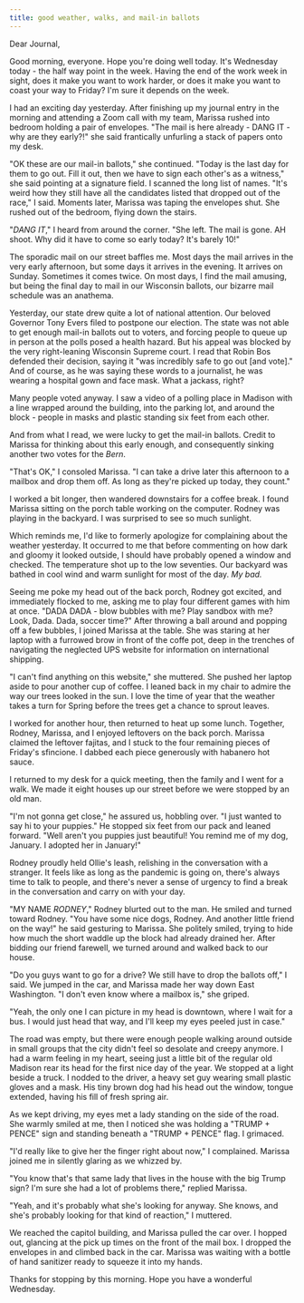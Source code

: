 ```yaml
---
title: good weather, walks, and mail-in ballots
---
```


Dear Journal,

Good morning, everyone.  Hope you're doing well today.  It's Wednesday
today - the half way point in the week.  Having the end of the work
week in sight, does it make you want to work harder, or does it make
you want to coast your way to Friday?  I'm sure it depends on the
week.

I had an exciting day yesterday.  After finishing up my journal entry
in the morning and attending a Zoom call with my team, Marissa rushed
into bedroom holding a pair of envelopes.  "The mail is here already -
DANG IT - why are they early?!" she said frantically unfurling a stack
of papers onto my desk.

"OK these are our mail-in ballots," she continued.  "Today is the last
day for them to go out.  Fill it out, then we have to sign each
other's as a witness," she said pointing at a signature field.  I
scanned the long list of names.  "It's weird how they still have all
the candidates listed that dropped out of the race," I said.  Moments
later, Marissa was taping the envelopes shut. She rushed out of the
bedroom, flying down the stairs.

"_DANG IT_," I heard from around the corner.  "She left.  The mail is
gone.  AH shoot.  Why did it have to come so early today?  It's barely
10!"

The sporadic mail on our street baffles me.  Most days the mail
arrives in the very early afternoon, but some days it arrives in the
evening.  It arrives on Sunday.  Sometimes it comes twice.  On most
days, I find the mail amusing, but being the final day to mail in our
Wisconsin ballots, our bizarre mail schedule was an anathema.

Yesterday, our state drew quite a lot of national attention.  Our
beloved Governor Tony Evers filed to postpone our election.  The state
was not able to get enough mail-in ballots out to voters, and forcing
people to queue up in person at the polls posed a health hazard.  But
his appeal was blocked by the very right-leaning Wisconsin Supreme
court.  I read that Robin Bos defended their decision, saying it "was
incredibly safe to go out [and vote]."  And of course, as he was
saying these words to a journalist, he was wearing a hospital gown and
face mask.  What a jackass, right?

Many people voted anyway.  I saw a video of a polling place in Madison
with a line wrapped around the building, into the parking lot, and
around the block - people in masks and plastic standing six feet from
each other.

And from what I read, we were lucky to get the mail-in ballots.
Credit to Marissa for thinking about this early enough, and
consequently sinking another two votes for the _Bern_.

"That's OK," I consoled Marissa.  "I can take a drive later this
afternoon to a mailbox and drop them off.  As long as they're picked
up today, they count."

I worked a bit longer, then wandered downstairs for a coffee break.  I
found Marissa sitting on the porch table working on the computer.
Rodney was playing in the backyard.  I was surprised to see so much
sunlight.

Which reminds me, I'd like to formerly apologize for complaining about
the weather yesterday.  It occurred to me that before commenting on
how dark and gloomy it looked outside, I should have probably opened a
window and checked.  The temperature shot up to the low seventies.
Our backyard was bathed in cool wind and warm sunlight for most of the
day.  _My bad._

Seeing me poke my head out of the back porch, Rodney got excited, and
immediately flocked to me, asking me to play four different games with
him at once.  "DADA DADA - blow bubbles with me? Play sandbox with me?
Look, Dada. Dada, soccer time?"  After throwing a ball around and
popping off a few bubbles, I joined Marissa at the table.  She was
staring at her laptop with a furrowed brow in front of the coffe pot,
deep in the trenches of navigating the neglected UPS website for
information on international shipping.

"I can't find anything on this website," she muttered.  She pushed her
laptop aside to pour another cup of coffee.  I leaned back in my chair
to admire the way our trees looked in the sun.  I love the time of
year that the weather takes a turn for Spring before the trees get a
chance to sprout leaves.

I worked for another hour, then returned to heat up some lunch.
Together, Rodney, Marissa, and I enjoyed leftovers on the back porch.
Marissa claimed the leftover fajitas, and I stuck to the four
remaining pieces of Friday's sfincione.  I dabbed each piece
generously with habanero hot sauce.

I returned to my desk for a quick meeting, then the family and I went
for a walk.  We made it eight houses up our street before we were
stopped by an old man.

"I'm not gonna get close," he assured us, hobbling over.  "I just
wanted to say hi to your puppies."  He stopped six feet from our pack
and leaned forward.  "Well aren't you puppies just beautiful!  You
remind me of my dog, January.  I adopted her in January!"

Rodney proudly held Ollie's leash, relishing in the conversation with
a stranger.  It feels like as long as the pandemic is going on,
there's always time to talk to people, and there's never a sense of
urgency to find a break in the conversation and carry on with your
day.

"MY NAME _RODNEY_," Rodney blurted out to the man.  He smiled and
turned toward Rodney.  "You have some nice dogs, Rodney.  And another
little friend on the way!" he said gesturing to Marissa.  She politely
smiled, trying to hide how much the short waddle up the block had
already drained her.  After bidding our friend farewell, we turned
around and walked back to our house.

"Do you guys want to go for a drive?  We still have to drop the
ballots off," I said.  We jumped in the car, and Marissa made her way
down East Washington.  "I don't even know where a mailbox is," she
griped.

"Yeah, the only one I can picture in my head is downtown, where I wait
for a bus.  I would just head that way, and I'll keep my eyes peeled
just in case."

The road was empty, but there were enough people walking around
outside in small groups that the city didn't feel so desolate and
creepy anymore.  I had a warm feeling in my heart, seeing just a
little bit of the regular old Madison rear its head for the first nice
day of the year.  We stopped at a light beside a truck.  I nodded to
the driver, a heavy set guy wearing small plastic gloves and a mask.
His tiny brown dog had his head out the window, tongue extended,
having his fill of fresh spring air.

As we kept driving, my eyes met a lady standing on the side of the
road.  She warmly smiled at me, then I noticed she was holding a
"TRUMP + PENCE" sign and standing beneath a "TRUMP + PENCE" flag.  I
grimaced.

"I'd really like to give her the finger right about now," I
complained.  Marissa joined me in silently glaring as we whizzed by.

"You know that's that same lady that lives in the house with the big
Trump sign?  I'm sure she had a lot of problems there," replied
Marissa.

"Yeah, and it's probably what she's looking for anyway.  She knows,
and she's probably looking for that kind of reaction," I muttered.

We reached the capitol building, and Marissa pulled the car over.  I
hopped out, glancing at the pick up times on the front of the mail
box.  I dropped the envelopes in and climbed back in the car.  Marissa
was waiting with a bottle of hand sanitizer ready to squeeze it into
my hands.

Thanks for stopping by this morning.  Hope you have a wonderful
Wednesday.
